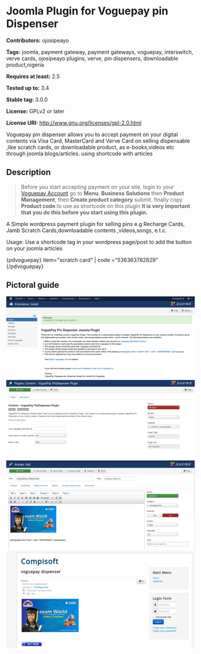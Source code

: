 # Joomla Plugin for Voguepay pin Dispenser  #
**Contributors:** ojosipeayo

**Tags:** joomla, payment gateway, payment gateways, voguepay, interswitch, verve cards, ojosipeayo plugins, verve, pin dispensers, downloadable product,nigeria

**Requires at least:** 2.5

**Tested up to:** 3.4

**Stable tag:** 3.0.0

**License:** GPLv2 or later

**License URI:** http://www.gnu.org/licenses/gpl-2.0.html

Voguepay pin dispenser allows you to accept payment on your digital contents via Visa Card, MasterCard and Verve Card on selling dispensable ,like scratch cards, or downloadable product, as e-books,videos etc through joomla blogs/articles. using shortcode with articles

## Description ##

> Before you start accepting payment on your site, login to your [Voguepay Account](https://voguepay.com/) go to <strong>Menu</strong>, <strong>Business Solutions</strong> then <strong>Product Management</strong>, then <strong>Create product category</strong>  submit. finally copy <strong>Product code</strong>.to use as shortcode on this plugin <strong>It is very important that you do this before you start using this plugin.</strong>

A Simple wordpress payment plugin for selling pins e.g Recharge Cards, Jamb Scratch Cards,downloadable contents ,videos,songs, e.t.c.

Usage: Use a shortcode tag in your wordpress page/post to add the button on your joomla articles

{pdvoguepay} item="scratch card" | code ="536363782829" {/pdvoguepay}

## Pictoral guide ##
![Installation Note](https://github.com/ojosipeayo/plg_pd_voguepay/blob/master/photo_guide/1_installation.png)
![Settings](https://github.com/ojosipeayo/plg_pd_voguepay/blob/master/photo_guide/2_plugin_settings.png)
![article shortcode](https://github.com/ojosipeayo/plg_pd_voguepay/blob/master/photo_guide/3_shortcode_in_articles.png)
![button output](https://github.com/ojosipeayo/plg_pd_voguepay/blob/master/photo_guide/4_front_end.png)



